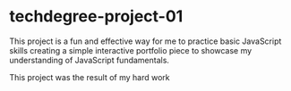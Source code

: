 # techdegree-project-01
This project is a fun and effective way for me to practice basic JavaScript skills creating a simple interactive portfolio piece to showcase my understanding of JavaScript fundamentals.

This project was the result of my hard work
